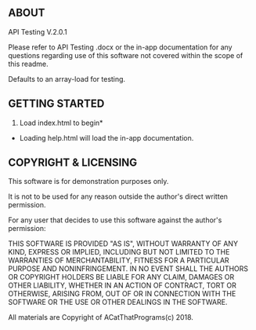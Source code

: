 
## ABOUT

API Testing V.2.0.1

Please refer to API Testing .docx or the in-app documentation for any questions regarding use of this software
not covered within the scope of this readme.

Defaults to an array-load for testing.

## GETTING STARTED

1. Load index.html to begin*

* Loading help.html will load the in-app documentation.


## COPYRIGHT & LICENSING

This software is for demonstration purposes only.

It is not to be used for any reason outside the author's  direct written permission.

For any user that decides to use this software against the author's permission:

THIS SOFTWARE IS PROVIDED "AS IS", WITHOUT WARRANTY OF ANY KIND, EXPRESS OR
IMPLIED, INCLUDING BUT NOT LIMITED TO THE WARRANTIES OF MERCHANTABILITY,
FITNESS FOR A PARTICULAR PURPOSE AND NONINFRINGEMENT. IN NO EVENT SHALL THE
AUTHORS OR COPYRIGHT HOLDERS BE LIABLE FOR ANY CLAIM, DAMAGES OR OTHER
LIABILITY, WHETHER IN AN ACTION OF CONTRACT, TORT OR OTHERWISE, ARISING FROM,
OUT OF OR IN CONNECTION WITH THE SOFTWARE OR THE USE OR OTHER DEALINGS IN THE
SOFTWARE.

All materials are Copyright of ACatThatPrograms(c) 2018.